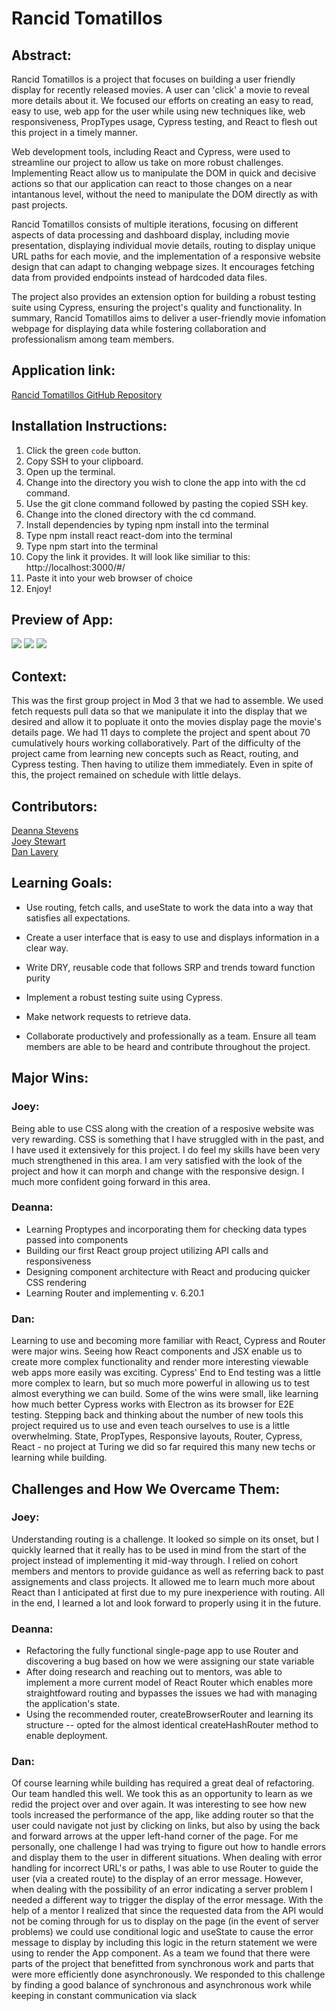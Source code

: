 # Rancid Tomatillos

## Abstract:

Rancid Tomatillos is a project that focuses on building a user friendly display for recently released movies. A user can 'click' a movie to reveal more details about it. We focused our efforts on creating an easy to read, easy to use, web app for the user while using new techniques like, web responsiveness, PropTypes usage, Cypress testing, and React to flesh out this project in a timely manner. 

Web development tools, including React and Cypress, were used to streamline our project to allow us take on more robust challenges. Implementing React allow us to manipulate the DOM in quick and decisive actions so that our application can react to those changes on a near intantanous level, without the need to manipulate the DOM directly as with past projects.

Rancid Tomatillos consists of multiple iterations, focusing on different aspects of data processing and dashboard display, including movie presentation, displaying individual movie details, routing to display unique URL paths for each movie, and the implementation of a responsive website design that can adapt to changing webpage sizes. It encourages fetching data from provided endpoints instead of hardcoded data files.

The project also provides an extension option for building a robust testing suite using Cypress, ensuring the project's quality and functionality. In summary, Rancid Tomatillos aims to deliver a user-friendly movie infomation webpage for displaying data while fostering collaboration and professionalism among team members.


## Application link:

[Rancid Tomatillos GitHub Repository](https://github.com/JoeyStewart/rancid-tomatillos-react)

## Installation Instructions:
1. Click the green `code` button.
2. Copy SSH to your clipboard.
3. Open up the terminal.
4. Change into the directory you wish to clone the app into with the cd command.
5. Use the git clone command followed by pasting the copied SSH key.
6. Change into the cloned directory with the cd command.
7. Install dependencies by typing npm install into the terminal
8. Type npm install react react-dom into the terminal
9. Type npm start into the terminal
10. Copy the link it provides. It will look like similiar to this: http://localhost:3000/#/
11. Paste it into your web browser of choice
12. Enjoy!

## Preview of App:
![](https://github.com/JoeyStewart/rancid-tomatillos-react/blob/main/Rancid.gif)
![](https://github.com/JoeyStewart/rancid-tomatillos-react/blob/main/RT_small_breakpoint.png)
![](https://github.com/JoeyStewart/rancid-tomatillos-react/blob/main/RT_medium_breakpoint.png)


## Context:
This was the first group project in Mod 3 that we had to assemble. We used fetch requests pull data so that we manipulate it into the display that we desired and allow it to popluate it onto the movies display page the movie's details page. We had 11 days to complete the project and spent about 70 cumulatively hours working collaboratively. Part of the difficulty of the project came from learning new concepts such as React, routing, and Cypress testing. Then having to utilize them immediately. Even in spite of this, the project remained on schedule with little delays. 

## Contributors:

[Deanna Stevens](https://github.com/dsstevens)  
[Joey Stewart](https://github.com/JoeyStewart)  
[Dan Lavery](https://github.com/wlavery22)

## Learning Goals:

* Use routing, fetch calls, and useState to work the data into a way that satisfies all expectations.

* Create a user interface that is easy to use and displays information in a clear way.

* Write DRY, reusable code that follows SRP and trends toward function purity

* Implement a robust testing suite using Cypress.

* Make network requests to retrieve data.

* Collaborate productively and professionally as a team. Ensure all team members are able to be heard and contribute throughout the project.

## Major Wins:
### Joey:
Being able to use CSS along with the creation of a resposive website was very rewarding. CSS is something that I have struggled with in the past, and I have used it extensively for this project. I do feel my skills have been very much strengthened in this area. I am very satisfied with the look of the project and how it can morph and change with the responsive design. I much more confident going forward in this area. 

### Deanna: 
- Learning Proptypes and incorporating them for checking data types passed into components
- Building our first React group project utilizing API calls and responsiveness
- Designing component architecture with React and producing quicker CSS rendering
- Learning Router and implementing v. 6.20.1

### Dan:
Learning to use and becoming more familiar with React, Cypress and Router were major wins. Seeing how React components and JSX enable us to create more complex functionality and render more interesting viewable web apps more easily was exciting. Cypress' End to End testing was a little more complex to learn, but so much more powerful in allowing us to test almost everything we can build. Some of the wins were small, like learning how much better Cypress works with Electron as its browser for E2E testing. Stepping back and thinking about the number of new tools this project required us to use and even teach ourselves to use is a little overwhelming. State, PropTypes, Responsive layouts, Router, Cypress, React - no project at Turing we did so far required this many new techs or learning while building.

## Challenges and How We Overcame Them:
### Joey:
Understanding routing is a challenge. It looked so simple on its onset, but I quickly learned that it really has to be used in mind from the start of the project instead of implementing it mid-way through. I relied on cohort members and mentors to provide guidance as well as referring back to past assignements and class projects. It allowed me to learn much more about React than I anticipated at first due to my pure inexperience with routing. All in the end, I learned a lot and look forward to properly using it in the future. 

### Deanna: 
- Refactoring the fully functional single-page app to use Router and discovering a bug based on how we were assigning our state variable
- After doing research and reaching out to mentors, was able to implement a more current model of React Router which enables more straightfoward routing and bypasses the issues we had with managing the application's state.
- Using the recommended router, createBrowserRouter and learning its structure -- opted for the almost identical createHashRouter method to enable deployment.

### Dan:
Of course learning while building has required a great deal of refactoring. Our team handled this well. We took this as an opportunity to learn as we redid the project over and over again. It was interesting to see how new tools increased the performance of the app, like adding router so that the user could navigate not just by clicking on links, but also by using the back and forward arrows at the upper left-hand corner of the page. For me personally, one challenge I had was trying to figure out how to handle errors and display them to the user in different situations. When dealing with error handling for incorrect URL's or paths, I was able to use Router to guide the user (via a created route) to the display of an error message. However, when dealing with the possibility of an error indicating a server problem I needed a different way to trigger the display of the error message. With the help of a mentor I realized that since the requested data from the API would not be coming through for us to display on the page (in the event of server problems) we could use conditional logic and useState to cause the error message to display by including this logic in the return statement we were using to render the App component.
As a team we found that there were parts of the project that benefitted from synchronous work and parts that were more efficiently done asynchronously. We responded to this challenge by finding a good balance of synchronous and asynchronous work while keeping in constant communication via slack


